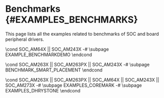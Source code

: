 #  Benchmarks {#EXAMPLES_BENCHMARKS}

This page lists all the examples related to benchmarks of SOC and board peripheral drivers.

\cond SOC_AM64X || SOC_AM243X
   -# \subpage EXAMPLE_BENCHMARKDEMO
\endcond

\cond SOC_AM263X || SOC_AM263PX || SOC_AM243X
   -# \subpage BENCHMARK_SMART_PLACEMENT
\endcond

\cond  SOC_AM263X || SOC_AM263PX || SOC_AM64X || SOC_AM243X || SOC_AM273X
   -# \subpage EXAMPLES_COREMARK
   -# \subpage EXAMPLES_DHRYSTONE
\endcond
